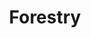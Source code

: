 ---
title: "Forestry"
icon: images/icons/forestry.svg
official_url: https://forestry.io
vitalstats_url: https://headlesscms.org/projects/forestry
taxonomy: cms
---